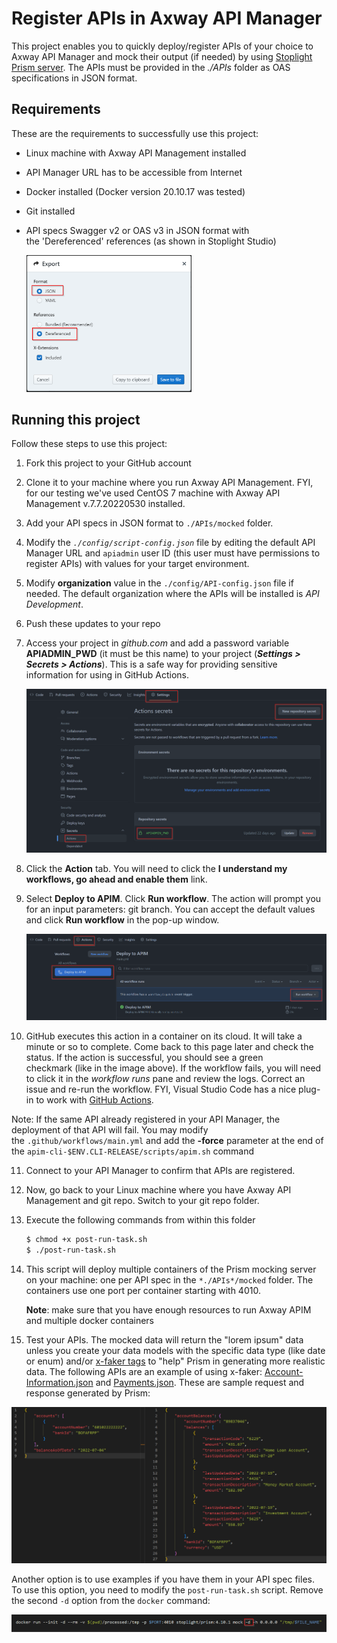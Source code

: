 # Register APIs in Axway API Manager

This project enables you to quickly deploy/register APIs of your choice to Axway API Manager and mock their output (if needed) by using [Stoplight Prism server](https://stoplight.io/open-source/prism). The APIs must be provided in the *./APIs* folder as OAS specifications in JSON format.

## Requirements

These are the requirements to successfully use this project:

- Linux machine with Axway API Management installed
- API Manager URL has to be accessible from Internet
- Docker installed (Docker version 20.10.17 was tested)
- Git installed
- API specs Swagger v2 or OAS v3 in JSON format with the 'Dereferenced' references (as shown in Stoplight Studio)


   <img src="images/export-api.png" style="zoom:35%;" />


## Running this project

Follow these steps to use this project:

1. Fork this project to your GitHub account

2. Clone it to your machine where you run Axway API Management. FYI, for our testing we've used CentOS 7 machine with Axway API Management v.7.7.20220530 installed. 

3. Add your API specs in JSON format to `./APIs/mocked` folder. 

4. Modify the *`./config/script-config.json`* file by editing the default API Manager URL and `apiadmin` user ID (this user must have permissions to register APIs) with values for your target environment.

5. Modify **organization** value in the `./config/API-config.json` file if needed. The default organization where the APIs will be installed is *API Development*.

6. Push these updates to your repo

7. Access your project in *github.com* and add a password variable **APIADMIN_PWD** (it must be this name) to your project (***Settings > Secrets > Actions***). This is a safe way for providing sensitive information for using in GitHub Actions.


   <img src="images/action-secret.png" style="zoom: 50%;" />


8. Click the **Action** tab. You will need to click the **I understand my workflows, go ahead and enable them** link. 

9. Select **Deploy to APIM**. Click **Run workflow**. The action will prompt you for an input parameters: git branch. You can accept the default values and click **Run workflow** in the pop-up window.


   <img src="images/run-action.png" style="zoom:50%;" />


10. GitHub executes this action in a container on its cloud. It will take a minute or so to complete. Come back to this page later and check the status. If the action is successful, you should see a green checkmark (like in the image above). If the workflow fails, you will need to click it in the *workflow runs* pane and review the logs. Correct an issue and re-run the workflow. FYI, Visual Studio Code has a nice plug-in to work with [GitHub Actions](https://marketplace.visualstudio.com/items?itemName=cschleiden.vscode-github-actions).

   Note: If the same API already registered in your API Manager, the deployment of that API will fail. You may modify the `.github/workflows/main.yml` and add the **-force** parameter at the end of the `apim-cli-$ENV.CLI-RELEASE/scripts/apim.sh` command

11. Connect to your API Manager to confirm that APIs are registered.

12. Now, go back to your Linux machine where you have Axway API Management and git repo. Switch to your git repo folder.

13. Execute the following commands from within this folder

    ```bash
    $ chmod +x post-run-task.sh
    $ ./post-run-task.sh
    ```

14. This script will deploy multiple containers of the Prism mocking server on your machine: one per API spec in the `*./APIs*/mocked` folder. The containers use one port per container starting with 4010.

    **Note**: make sure that you have enough resources to run Axway APIM and multiple docker containers

15. Test your APIs. The mocked data will return the "lorem ipsum" data unless you create your data models with the specific data type (like date or enum) and/or [x-faker tags](https://fakerjs.dev/guide/) to "help" Prism in generating more realistic data. The following APIs are an example of using x-faker: [Account-Information.json](./APIs/mocked/Account-Information.json) and [Payments.json](./APIs/mocked/Payments.json). These are sample request and response generated by Prism:

   <img src="images/input-output.png" style="zoom: 67%;" />


   Another option is to use examples if you have them in your API spec files. To use this option, you need to modify the `post-run-task.sh` script. Remove the second `-d` option from the `docker` command:

   <img src="images/modify-docker-cmd.png" style="zoom: 67%;" />
